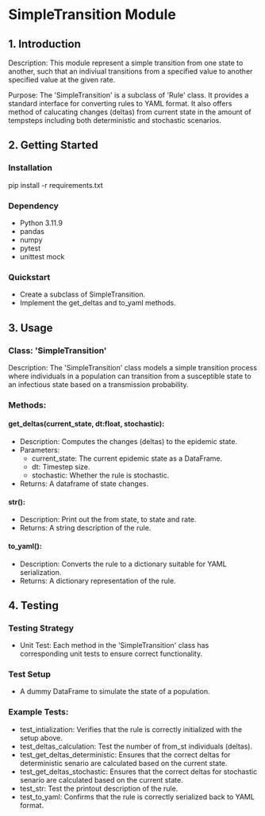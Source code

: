 # SimpleTransition Module

## 1. Introduction
Description: This module represent a simple transition from one state to another, such that an indiviual transitions from a specified value to another specified value at the given rate.

Purpose: The 'SimpleTransition' is a subclass of 'Rule' class. It provides a standard interface for converting rules to YAML format. It also offers method of calucating changes (deltas) from current state in the amount of tempsteps including both deterministic and stochastic scenarios.

## 2. Getting Started
### Installation
pip install -r requirements.txt

### Dependency
* Python 3.11.9
* pandas
* numpy
* pytest
* unittest mock

### Quickstart
* Create a subclass of SimpleTransition.
* Implement the get_deltas and to_yaml methods.

## 3. Usage
### Class: 'SimpleTransition'
Description: The 'SimpleTransition' class models a simple transition process where individuals in a population can transition from a susceptible state to an infectious state based on a transmission probability.

### Methods:
#### get_deltas(current_state, dt:float, stochastic):
* Description: Computes the changes (deltas) to the epidemic state.
* Parameters:
  * current_state: The current epidemic state as a DataFrame.
  * dt: Timestep size.
  * stochastic: Whether the rule is stochastic.
* Returns: A dataframe of state changes.

#### __str__():
* Description: Print out the from state, to state and rate.
* Returns: A string description of the rule.

#### to_yaml():
* Description: Converts the rule to a dictionary suitable for YAML serialization.
* Returns: A dictionary representation of the rule.

## 4. Testing
### Testing Strategy
* Unit Test: Each method in the 'SimpleTransition' class has corresponding unit tests to ensure correct functionality.

### Test Setup
* A dummy DataFrame to simulate the state of a population.

### Example Tests:
* test_intialization: Verifies that the rule is correctly initialized with the setup above.
* test_deltas_calculation: Test the number of from_st individuals (deltas).
* test_get_deltas_deterministic: Ensures that the correct deltas for deterministic senario are calculated based on the current state.
* test_get_deltas_stochastic: Ensures that the correct deltas for stochastic senario are calculated based on the current state.
* test_str: Test the printout description of the rule.
* test_to_yaml: Confirms that the rule is correctly serialized back to YAML format.
